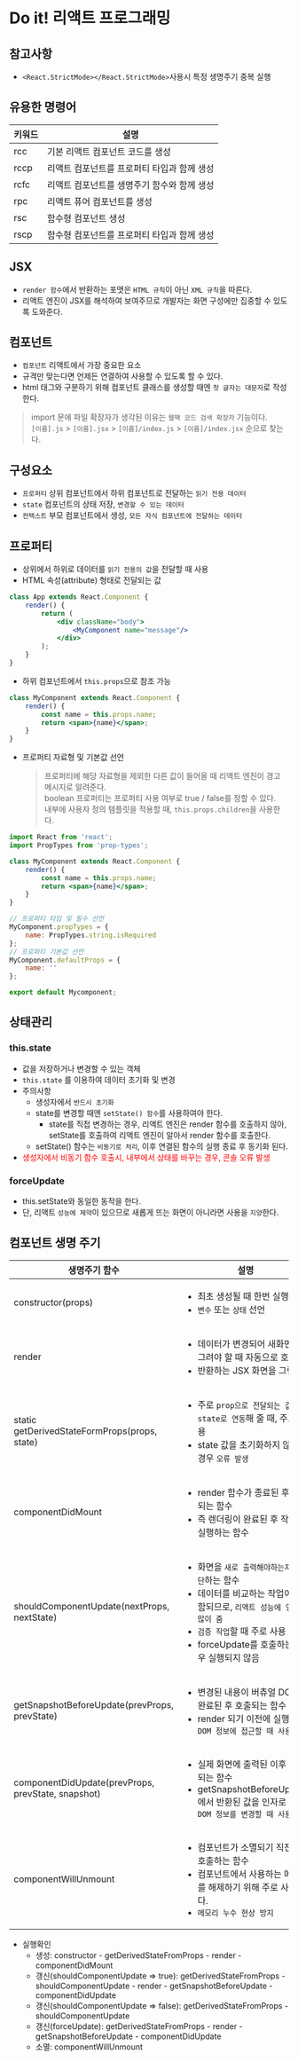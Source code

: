 # Do it! 리액트 프로그래밍
## 참고사항
* `<React.StrictMode></React.StrictMode>`사용시 특정 생명주기 중복 실행

## 유용한 명령어
|키워드|설명|
|--|--|
|rcc|기본 리액트 컴포넌트 코드를 생성|
|rccp|리액트 컴포넌트를 프로퍼티 타입과 함께 생성|
|rcfc|리액트 컴포넌트를 생명주기 함수와 함께 생성|
|rpc|리액트 퓨어 컴포넌트를 생성|
|rsc|함수형 컴포넌트 생성|
|rscp|함수형 컴포넌트를 프로퍼티 타입과 함께 생성|

## JSX
* `render 함수`에서 반환하는 포맷은 `HTML 규칙`이 아닌 `XML 규칙`을 따른다.
* 리액트 엔진이 JSX를 해석하여 보여주므로 개발자는 화면 구성에만 집중할 수 있도록 도와준다.

## 컴포넌트
* `컴포넌트` 리액트에서 가장 중요한 요소
* 규격만 맞는다면 언제든 연결하여 사용할 수 있도록 할 수 있다.
* html 태그와 구분하기 위해 컴포넌트 클래스를 생성할 때엔 `첫 글자는 대문자`로 작성한다.

> import 문에 파일 확장자가 생각된 이유는 `웹팩 코드 검색 확장자` 기능이다.<br/>
> `[이름].js` > `[이름].jsx` > `[이름]/index.js` > `[이름]/index.jsx` 순으로 찾는다.

## 구성요소
* `프로퍼티` 상위 컴포넌트에서 하위 컴포넌트로 전달하는 `읽기 전용 데이터`
* `state` 컴포넌트의 상태 저장, `변경할 수 있는 데이터`
* `컨텍스트` 부모 컴포넌트에서 생성, `모든 자식 컴포넌트에 전달하는 데이터`

## 프로퍼티
* 상위에서 하위로 데이터를 `읽기 전용의 값`을 전달할 때 사용
* HTML 속성(attribute) 형태로 전달되는 값
```jsx harmony
class App extends React.Component {
    render() {
        return (
            <div className="body">
                <MyComponent name="message"/>
            </div>            
        );
    }
}
```
* 하위 컴포넌트에서 `this.props`으로 참조 가능
```jsx harmony
class MyComponent extends React.Component {
    render() {
        const name = this.props.name;
        return <span>{name}</span>;
    }
}
```
* 프로퍼티 자료형 및 기본값 선언
    > 프로퍼티에 해당 자료형을 제외한 다른 값이 들어올 때 리액트 엔진이 경고 메시지로 알려준다.<br>
    boolean 프로퍼티는 프로퍼티 사용 여부로 true / false를 정할 수 있다.<br>
    내부에 사용자 정의 템플릿을 적용할 때, `this.props.children`을 사용한다.
```jsx harmony
import React from 'react';
import PropTypes from 'prop-types';

class MyComponent extends React.Component {
    render() {
        const name = this.props.name;
        return <span>{name}</span>;
    }
}

// 프로퍼티 타입 및 필수 선언
MyComponent.propTypes = {
    name: PropTypes.string.isRequired
};
// 프로퍼티 기본값 선언
MyComponent.defaultProps = {
    name: ''    
};

export default Mycomponent;
```

## 상태관리
### this.state
* 값을 저장하거나 변경할 수 있는 객체
* `this.state` 를 이용하여 데이터 초기화 및 변경
* 주의사항
    * 생성자에서 `반드시 초기화`
    * state를 변경할 때엔 `setState() 함수`를 사용하여야 한다.
        * state를 직접 변경하는 경우, 리액트 엔진은 render 함수를 호출하지 않아, setState를 호출하여 리액트 엔진이 알아서 render 함수를 호출한다.
    * setState() 함수는 `비동기로 처리`, 이후 연결된 함수의 실행 종료 후 동기화 된다.
* <span style="color: red;">생성자에서 비동기 함수 호출시, 내부에서 상태를 바꾸는 경우, 콘솔 오류 발생</span>

### forceUpdate
* this.setState와 동일한 동작을 한다.
* 단, 리액트 `성능에 제약`이 있으므로 새롭게 뜨는 화면이 아니라면 사용을 `지양`한다.

## 컴포넌트 생명 주기
|생명주기 함수|설명|
|--|--|
|constructor(props)|<ul><li>최초 생성될 때 한번 실행</li><li>`변수` 또는 `상태` 선언</li></ul>|
|render|<ul><li>데이터가 변경되어 새화면을 그려야 할 때 자동으로 호출</li><li>반환하는 JSX 화면을 그림</li></ul>|
|static getDerivedStateFormProps(props, state)|<ul><li>주로 `prop으로 전달되는 값을 state로 연동`해 줄 때, 주로 사용</li><li>state 값을 초기화하지 않은 경우 `오류 발생`</li></ul>|
|componentDidMount|<ul><li>render 함수가 종료된 후 호출되는 함수</li><li>즉 렌더링이 완료된 후 작업을 실행하는 함수</li></ul>|
|shouldComponentUpdate(nextProps, nextState)|<ul><li>화면을 `새로 출력해야하는지 판단`하는 함수</li><li>데이터를 비교하는 작업이 포함되므로, `리액트 성능에 영향을 많이 줌`</li><li>`검증 작업`할 때 주로 사용</li><li>forceUpdate를 호출하는 경우 실행되지 않음</li></ul>|
|getSnapshotBeforeUpdate(prevProps, prevState)|<ul><li>변경된 내용이 버츄얼 DOM에 완료된 후 호출되는 함수</li><li>render 되기 이전에 실행되어 `DOM 정보에 접근할 때 사용`</li></ul>|
|componentDidUpdate(prevProps, prevState, snapshot)|<ul><li>실제 화면에 출력된 이후 호출되는 함수</li><li>getSnapshotBeforeUpdate에서 반환된 값을 인자로 받고, `DOM 정보를 변경할 때 사용`</li></ul>|
|componentWillUnmount|<ul><li>컴포넌트가 소멸되기 직전에 호출하는 함수</li><li>컴포넌트에서 사용하는 메모리를 해제하기 위해 주로 사용한다.</li><li>`메모리 누수 현상 방지`</li></ul>|

* 실행확인
    * 생성: constructor - getDerivedStateFromProps - render - componentDidMount
    * 갱신(shouldComponentUpdate => true): getDerivedStateFromProps - shouldComponentUpdate - render - getSnapshotBeforeUpdate - componentDidUpdate
    * 갱신(shouldComponentUpdate => false): getDerivedStateFromProps - shouldComponentUpdate
    * 갱신(forceUpdate): getDerivedStateFromProps - render - getSnapshotBeforeUpdate - componentDidUpdate
    * 소멸: componentWillUnmount

